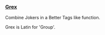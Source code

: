 ### [Grex](https://github.com/WaffleDevs/Grex)
Combine Jokers in a Better Tags like function.

Grex is Latin for 'Group'.